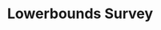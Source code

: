 --- 
title: Lowerbounds Survey
url: https://github.com/dasarpmar/lowerbounds-survey
categories: [survey, article, computerscience]
duration: long
info: A live survey of known lower bounds in arithmetic circuits by Ramprasad Saptharishi
---